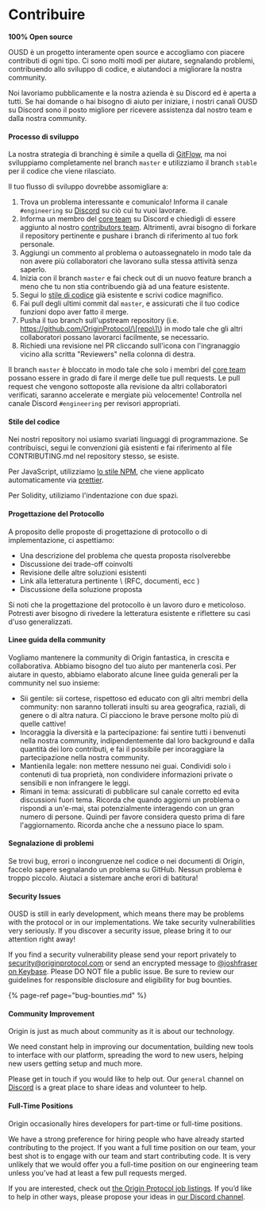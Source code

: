 # Contribuire

**100% Open source**

OUSD è un progetto interamente open source e accogliamo con piacere contributi di ogni tipo. Ci sono molti modi per aiutare, segnalando problemi, contribuendo allo sviluppo di codice, e aiutandoci a migliorare la nostra community.

Noi lavoriamo pubblicamente e la nostra azienda è su Discord ed è aperta a tutti. Se hai domande o hai bisogno di aiuto per iniziare, i nostri canali OUSD su Discord sono il posto migliore per ricevere assistenza dal nostro team e dalla nostra community.

#### Processo di sviluppo

La nostra strategia di branching è simile a quella di [ GitFlow](http://nvie.com/posts/a-successful-git-branching-model/), ma noi sviluppiamo completamente nel branch `master` e utilizziamo il branch `stable` per il codice che viene rilasciato.

Il tuo flusso di sviluppo dovrebbe assomigliare a:

1. Trova un problema interessante e comunicalo! Informa il canale `#engineering` su [Discord](https://discord.gg/jyxpUSe) su ciò cui tu vuoi lavorare.
2. Informa un membro del [core team](https://github.com/orgs/OriginProtocol/teams/core/members) su Discord e chiedigli di essere aggiunto al nostro [contributors team](https://github.com/orgs/OriginProtocol/teams/contributors). Altrimenti, avrai bisogno di forkare il repository pertinente e pushare i branch di riferimento al tuo fork personale.
3. Aggiungi un commento al problema o autoassegnatelo in modo tale da non avere più collaboratori che lavorano sulla stessa attività senza saperlo.
4. Inizia con il branch `master` e fai check out di un nuovo feature branch a meno che tu non stia contribuendo già ad una feature esistente.
5. Segui lo [stile di codice](https://docs.originprotocol.com/guides/getting_started/contributing.html#contributing-email-coding-style) già esistente e scrivi codice magnifico.
6. Fai pull degli ultimi commit dal `master`, e assicurati che il tuo codice funzioni dopo aver fatto il merge.
7. Pusha il tuo branch sull'upstream repository \(i.e. https://github.com/OriginProtocol/\[repo\]\) in modo tale che gli altri collaboratori possano lavorarci facilmente, se necessario.
8. Richiedi una revisione nel PR cliccando sull'icona con l'ingranaggio vicino alla scritta "Reviewers" nella colonna di destra.

Il branch `master` è bloccato in modo tale che solo i membri del [core team](https://github.com/orgs/OriginProtocol/teams/core) possano essere in grado di fare il merge delle tue pull requests. Le pull request che vengono sottoposte alla revisione da altri collaboratori verificati, saranno accelerate e mergiate più velocemente! Controlla nel canale Discord `#engineering` per revisori appropriati.

#### Stile del codice

Nei nostri repository noi usiamo svariati linguaggi di programmazione. Se contribuisci, segui le convenzioni già esistenti e fai riferimento al file CONTRIBUTING.md nel repository stesso, se esiste.

Per JavaScript, utilizziamo [lo stile NPM](https://docs.npmjs.com/misc/coding-style), che viene applicato automaticamente via [ prettier](https://prettier.io/).

Per Solidity, utiliziamo l'indentazione con due spazi.

#### Progettazione del Protocollo

A proposito delle proposte di progettazione di protocollo o di implementazione, ci aspettiamo:

* Una descrizione del problema che questa proposta risolverebbe
* Discussione dei trade-off coinvolti
* Revisione delle altre soluzioni esistenti
* Link alla letteratura pertinente \ (RFC, documenti, ecc \)
* Discussione della soluzione proposta

Si noti che la progettazione del protocollo è un lavoro duro e meticoloso. Potresti aver bisogno di rivedere la letteratura esistente e riflettere su casi d'uso generalizzati.

#### Linee guida della community

Vogliamo mantenere la community di Origin fantastica, in crescita e collaborativa. Abbiamo bisogno del tuo aiuto per mantenerla così. Per aiutare in questo, abbiamo elaborato alcune linee guida generali per la community nel suo insieme:

* Sii gentile: sii cortese, rispettoso ed educato con gli altri membri della community: non saranno tollerati insulti su area geografica, raziali, di genere o di altra natura. Ci piacciono le brave persone molto più di quelle cattive!
* Incoraggia la diversità e la partecipazione: fai sentire tutti i benvenuti nella nostra community, indipendentemente dal loro background e dalla quantità dei loro contributi, e fai il possibile per incoraggiare la partecipazione nella nostra community.
* Mantienila legale: non mettere nessuno nei guai. Condividi solo i contenuti di tua proprietà, non condividere informazioni private o sensibili e non infrangere le leggi.
* Rimani in tema: assicurati di pubblicare sul canale corretto ed evita discussioni fuori tema. Ricorda che quando aggiorni un problema o rispondi a un'e-mai, stai potenzialmente interagendo con un gran numero di persone. Quindi per favore considera questo prima di fare l'aggiornamento. Ricorda anche che a nessuno piace lo spam.

#### Segnalazione di problemi

Se trovi bug, errori o incongruenze nel codice o nei documenti di Origin, faccelo sapere segnalando un problema su GitHub. Nessun problema è troppo piccolo. Aiutaci a sistemare anche erori di batitura!

#### Security Issues

OUSD is still in early development, which means there may be problems with the protocol or in our implementations. We take security vulnerabilities very seriously. If you discover a security issue, please bring it to our attention right away!

If you find a security vulnerability please send your report privately to [security@originprotocol.com](mailto:security@originprotocol.com) or send an encrypted message to [@joshfraser on Keybase](https://keybase.io/joshfraser). Please DO NOT file a public issue. Be sure to review our guidelines for responsible disclosure and eligibility for bug bounties.

{% page-ref page="bug-bounties.md" %}

#### **Community Improvement**

Origin is just as much about community as it is about our technology.

We need constant help in improving our documentation, building new tools to interface with our platform, spreading the word to new users, helping new users getting setup and much more.

Please get in touch if you would like to help out. Our `general` channel on [Discord](https://www.originprotocol.com/discord) is a great place to share ideas and volunteer to help.

#### Full-Time Positions

Origin occasionally hires developers for part-time or full-time positions.

We have a strong preference for hiring people who have already started contributing to the project. If you want a full time position on our team, your best shot is to engage with our team and start contributing code. It is very unlikely that we would offer you a full-time position on our engineering team unless you’ve had at least a few pull requests merged.

If you are interested, check out [the Origin Protocol job listings](https://angel.co/originprotocol/jobs). If you’d like to help in other ways, please propose your ideas in [our Discord channel](https://www.originprotocol.com/discord).



